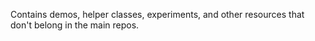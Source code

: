Contains demos, helper classes, experiments, and other resources that don't belong in the main repos.
